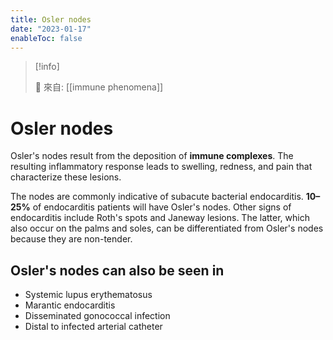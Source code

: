```yaml
---
title: Osler nodes
date: "2023-01-17"
enableToc: false
---
```


> [!info]
>
> 🌱 來自: [[immune phenomena]]

# Osler nodes

Osler's nodes result from the deposition of **immune complexes**. The resulting inflammatory response leads to swelling, redness, and pain that characterize these lesions.

The nodes are commonly indicative of subacute bacterial endocarditis. **10–25%** of endocarditis patients will have Osler's nodes. Other signs of endocarditis include Roth's spots and Janeway lesions. The latter, which also occur on the palms and soles, can be differentiated from Osler's nodes because they are non-tender.

## Osler's nodes can also be seen in

* Systemic lupus erythematosus
* Marantic endocarditis
* Disseminated gonococcal infection
* Distal to infected arterial catheter

